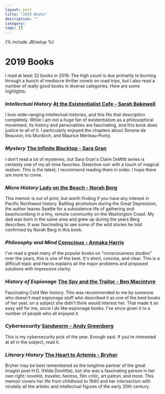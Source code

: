 ```yaml
---
layout: post
title: "2019 Books"
description: ""
category: 
tags: []
---
```

{% include JB/setup %}
# 2019 Books
I read at least 32 books in 2019. The high count is due primarily to burning through a bunch of mediocre thriller novels on road trips, but I also read a number of really good books in diverse categories. Here are some highlights:

### *Intellectual History* [At the Existentialist Cafe - Sarah Bakewell](https://www.goodreads.com/book/show/25658482-at-the-existentialist-caf)
I love wide-ranging intellectual histories, and this fits that description completely. While I am not a huge fan of existentialism as a philosophical movement, its history and personalities are fascinating, and this book does justice to all of it. I particularly enjoyed the chapters about Simone de Beauvoir, Iris Murdoch, and Maurice Merleau-Ponty. 

### *Mystery* [The Infinite Blacktop - Sara Gran](https://www.goodreads.com/book/show/38532150-the-infinite-blacktop)
I don't read a lot of mysteries, but Sara Gran's Claire DeWitt series is certainly one of my all-time favorites. Detective noir with a touch of magical realism. This is the latest; I recommend reading them in order. I hope there are more to come.

### *Micro History* [Lady on the Beach - Norah Berg](https://www.goodreads.com/book/show/8520272-lady-on-the-beach)
This memoir is out of print, but worth finding if you have any interest in Pacific Northwest history. Battling alcoholism during the Great Depression, the author leaves Seattle for a subsistence life of gathering and beachcombing in a tiny, remote community on the Washington Coast. My dad was born in the same area and grew up during the years Berg describes. It was fascinating to see some of the wild stories he told confirmed by Norah Berg in this book.

### *Philosophy and Mind* [Conscious - Annaka Harris](https://www.goodreads.com/book/show/41571759-conscious)
I've read a great many of the popular books on "consciousness studies" over the years, this is one of the best. It's short, concise, and clear. This is a difficult topic and Harris explains all the major problems and proposed solutions with impressive clarity.

### *History of Espionage* [The Spy and the Traitor - Ben Macintyre](https://www.goodreads.com/book/show/37542581-the-spy-and-the-traitor)
Fascinating Cold War history. This was recommended to me by someone who doesn't read espionage stuff who described it as one of the best books of her year, on a subject she didn't think would interest her. That made it an easy sell for me, since I _do_ like espionage books. I've since given it to a number of people who all enjoyed it.

### *Cybersecurity* [Sandworm - Andy Greenberg](https://www.goodreads.com/en/book/show/41436213-sandworm)
This is my cybersecurity pick of the year. Enough said. If you're interested at all in the subject, read it.

### *Literary History* [The Heart to Artemis - Bryher](https://www.goodreads.com/book/show/623495.The_Heart_to_Artemis)
Bryher may be best remembered as the longtime partner of the great Imagist poet H.D. (Hilda Doolittle), but she was a fascinating person in her own right: novelist, traveler, heiress, film critic, art patron, and more. This memoir covers her life from childhood to 1940 and her intersection with virutally all the artistic and intellectual figures of the early 20th century.
